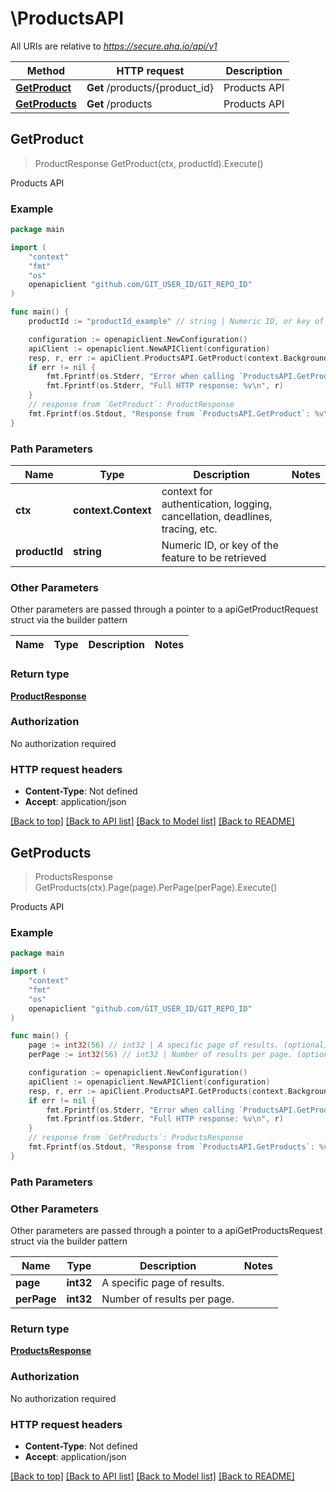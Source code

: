 # \ProductsAPI

All URIs are relative to *https://secure.aha.io/api/v1*

Method | HTTP request | Description
------------- | ------------- | -------------
[**GetProduct**](ProductsAPI.md#GetProduct) | **Get** /products/{product_id} | Products API
[**GetProducts**](ProductsAPI.md#GetProducts) | **Get** /products | Products API



## GetProduct

> ProductResponse GetProduct(ctx, productId).Execute()

Products API



### Example

```go
package main

import (
	"context"
	"fmt"
	"os"
	openapiclient "github.com/GIT_USER_ID/GIT_REPO_ID"
)

func main() {
	productId := "productId_example" // string | Numeric ID, or key of the feature to be retrieved

	configuration := openapiclient.NewConfiguration()
	apiClient := openapiclient.NewAPIClient(configuration)
	resp, r, err := apiClient.ProductsAPI.GetProduct(context.Background(), productId).Execute()
	if err != nil {
		fmt.Fprintf(os.Stderr, "Error when calling `ProductsAPI.GetProduct``: %v\n", err)
		fmt.Fprintf(os.Stderr, "Full HTTP response: %v\n", r)
	}
	// response from `GetProduct`: ProductResponse
	fmt.Fprintf(os.Stdout, "Response from `ProductsAPI.GetProduct`: %v\n", resp)
}
```

### Path Parameters


Name | Type | Description  | Notes
------------- | ------------- | ------------- | -------------
**ctx** | **context.Context** | context for authentication, logging, cancellation, deadlines, tracing, etc.
**productId** | **string** | Numeric ID, or key of the feature to be retrieved | 

### Other Parameters

Other parameters are passed through a pointer to a apiGetProductRequest struct via the builder pattern


Name | Type | Description  | Notes
------------- | ------------- | ------------- | -------------


### Return type

[**ProductResponse**](ProductResponse.md)

### Authorization

No authorization required

### HTTP request headers

- **Content-Type**: Not defined
- **Accept**: application/json

[[Back to top]](#) [[Back to API list]](../README.md#documentation-for-api-endpoints)
[[Back to Model list]](../README.md#documentation-for-models)
[[Back to README]](../README.md)


## GetProducts

> ProductsResponse GetProducts(ctx).Page(page).PerPage(perPage).Execute()

Products API



### Example

```go
package main

import (
	"context"
	"fmt"
	"os"
	openapiclient "github.com/GIT_USER_ID/GIT_REPO_ID"
)

func main() {
	page := int32(56) // int32 | A specific page of results. (optional)
	perPage := int32(56) // int32 | Number of results per page. (optional)

	configuration := openapiclient.NewConfiguration()
	apiClient := openapiclient.NewAPIClient(configuration)
	resp, r, err := apiClient.ProductsAPI.GetProducts(context.Background()).Page(page).PerPage(perPage).Execute()
	if err != nil {
		fmt.Fprintf(os.Stderr, "Error when calling `ProductsAPI.GetProducts``: %v\n", err)
		fmt.Fprintf(os.Stderr, "Full HTTP response: %v\n", r)
	}
	// response from `GetProducts`: ProductsResponse
	fmt.Fprintf(os.Stdout, "Response from `ProductsAPI.GetProducts`: %v\n", resp)
}
```

### Path Parameters



### Other Parameters

Other parameters are passed through a pointer to a apiGetProductsRequest struct via the builder pattern


Name | Type | Description  | Notes
------------- | ------------- | ------------- | -------------
 **page** | **int32** | A specific page of results. | 
 **perPage** | **int32** | Number of results per page. | 

### Return type

[**ProductsResponse**](ProductsResponse.md)

### Authorization

No authorization required

### HTTP request headers

- **Content-Type**: Not defined
- **Accept**: application/json

[[Back to top]](#) [[Back to API list]](../README.md#documentation-for-api-endpoints)
[[Back to Model list]](../README.md#documentation-for-models)
[[Back to README]](../README.md)

